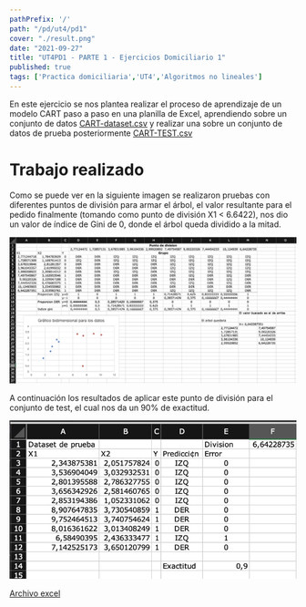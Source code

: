 ```yaml
---
pathPrefix: '/'
path: "/pd/ut4/pd1"
cover: "./result.png"
date: "2021-09-27"
title: "UT4PD1 - PARTE 1 - Ejercicios Domiciliario 1"
published: true
tags: ['Practica domiciliaria','UT4','Algoritmos no lineales']
---
```

En este ejercicio se nos plantea realizar el proceso de aprendizaje de un modelo CART paso a paso en una planilla de Excel, aprendiendo sobre un conjunto de datos [CART-dataset.csv](https://github.com/JuanFKurucz/ia-portfolio/blob/main/content/posts/ut/ut4/pd/pd1/CART-dataset.csv) y realizar una   sobre un conjunto de datos de prueba posteriormente [CART-TEST.csv](https://github.com/JuanFKurucz/ia-portfolio/blob/main/content/posts/ut/ut4/pd/pd1/CART-TEST.csv)

# Trabajo realizado

Como se puede ver en la siguiente imagen se realizaron pruebas con diferentes puntos de división para armar el árbol, el valor resultante para el pedido finalmente (tomando como punto de división X1 < 6.6422), nos dio un valor de índice de Gini de 0, donde el árbol queda dividido a la mitad.

![Captura excel](https://github.com/JuanFKurucz/ia-portfolio/blob/main/content/posts/ut/ut4/pd/pd1/result.png?raw=true)

A continuación los resultados de aplicar este punto de división para el conjunto de test, el cual nos da un 90% de exactitud.

![Captura excel test](https://github.com/JuanFKurucz/ia-portfolio/blob/main/content/posts/ut/ut4/pd/pd1/result_test.png?raw=true)

[Archivo excel](https://github.com/JuanFKurucz/ia-portfolio/blob/main/content/posts/ut/ut4/pd/pd1/gini.xlsx)
